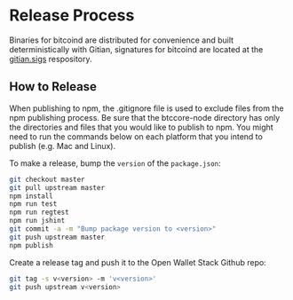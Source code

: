 # Release Process

Binaries for bitcoind are distributed for convenience and built deterministically with Gitian, signatures for bitcoind are located at the [gitian.sigs](https://github.com/owstack/gitian.sigs) respository.

## How to Release

When publishing to npm, the .gitignore file is used to exclude files from the npm publishing process. Be sure that the btccore-node directory has only the directories and files that you would like to publish to npm. You might need to run the commands below on each platform that you intend to publish (e.g. Mac and Linux).

To make a release, bump the `version` of the `package.json`:

```bash
git checkout master
git pull upstream master
npm install
npm run test
npm run regtest
npm run jshint
git commit -a -m "Bump package version to <version>"
git push upstream master
npm publish
```

Create a release tag and push it to the Open Wallet Stack Github repo:

```bash
git tag -s v<version> -m 'v<version>'
git push upstream v<version>
```
